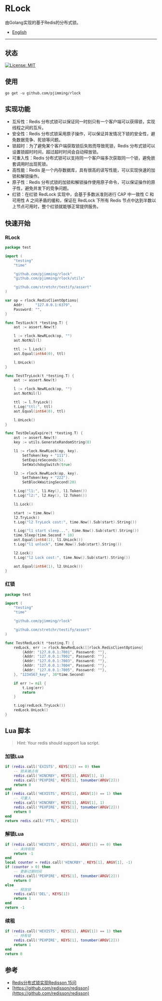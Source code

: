 # RLock

由Golang实现的基于Redis的分布式锁。

- [English](./README.md)

---

## 状态
[![License: MIT](https://img.shields.io/badge/License-MIT-yellow.svg)](https://opensource.org/licenses/MIT)

## 使用
```shell
go get -u github.com/pjimming/rlock
```

## 实现功能
- 互斥性：Redis 分布式锁可以保证同一时刻只有一个客户端可以获得锁，实现线程之间的互斥。
- 安全性：Redis 分布式锁采用原子操作，可以保证并发情况下锁的安全性，避免数据竞争、死锁等问题。
- 锁超时：为了避免某个客户端获取锁后失败而导致死锁，Redis 分布式锁可以设置锁超时时间，超过超时时间会自动释放锁。
- 可重入性：Redis 分布式锁可以支持同一个客户端多次获取同一个锁，避免嵌套调用时出现死锁。
- 高性能：Redis 是一个内存数据库，具有很高的读写性能，可以实现快速的加锁和解锁操作。
- 原子性：Redis 分布式锁的加锁和解锁操作使用原子命令，可以保证操作的原子性，避免并发下的竞争问题。
- 红锁：在红锁 RedLock 实现中，会基于多数派准则进行 CAP 中一致性 C 和可用性 A 之间矛盾的缓和，保证在 RedLock 下所有 Redis 节点中达到半数以上节点可用时，整个红锁就能够正常提供服务。

## 快速开始

### RLock
```go
package test

import (
	"testing"
	"time"

	"github.com/pjimming/rlock"
	"github.com/pjimming/rlock/utils"

	"github.com/stretchr/testify/assert"
)

var op = rlock.RedisClientOptions{
	Addr:     "127.0.0.1:6379",
	Password: "",
}

func TestLock(t *testing.T) {
	ast := assert.New(t)

	l := rlock.NewRLock(op, "")
	ast.NotNil(l)

	ttl := l.Lock()
	ast.Equal(int64(0), ttl)

	l.UnLock()
}

func TestTryLock(t *testing.T) {
	ast := assert.New(t)

	l := rlock.NewRLock(op, "")
	ast.NotNil(l)

	ttl := l.TryLock()
	t.Log("ttl:", ttl)
	ast.Equal(int64(0), ttl)

	l.UnLock()
}

func TestDelayExpire(t *testing.T) {
	ast := assert.New(t)
	key := utils.GenerateRandomString(8)

	l1 := rlock.NewRLock(op, key).
		SetToken(key + "111").
		SetExpireSeconds(5).
		SetWatchdogSwitch(true)

	l2 := rlock.NewRLock(op, key).
		SetToken(key + "222").
		SetBlockWaitingSecond(20)

	t.Log("l1:", l1.Key(), l1.Token())
	t.Log("l2:", l2.Key(), l2.Token())

	l1.Lock()

	start := time.Now()
	l2.TryLock()
	t.Log("l2 TryLock cost:", time.Now().Sub(start).String())

	t.Log("l1 start sleep...", time.Now().Sub(start).String())
	time.Sleep(time.Second * 10)
	ast.Equal(int64(1), l1.UnLock())
	t.Log("l1 unlock", time.Now().Sub(start).String())

	l2.Lock()
	t.Log("l2 Lock cost:", time.Now().Sub(start).String())

	ast.Equal(int64(1), l2.UnLock())
}
```

### 红锁
```go
package test

import (
	"testing"
	"time"

	"github.com/pjimming/rlock"

	"github.com/stretchr/testify/assert"
)

func TestRedLock(t *testing.T) {
	redLock, err := rlock.NewRedLock([]rlock.RedisClientOptions{
		{Addr: "127.0.0.1:7001", Password: ""},
		{Addr: "127.0.0.1:7002", Password: ""},
		{Addr: "127.0.0.1:7003", Password: ""},
		{Addr: "127.0.0.1:7004", Password: ""},
		{Addr: "127.0.0.1:7005", Password: ""},
	}, "1234567_key", 30*time.Second)

	if err != nil {
		t.Log(err)
		return
	}

	t.Log(redLock.TryLock())
	redLock.UnLock()
}
```

## Lua 脚本
> Hint: Your redis should support lua script.

### 加锁Lua
```lua
if (redis.call('EXISTS', KEYS[1]) == 0) then
    -- 锁未被占有
    redis.call('HINCRBY', KEYS[1], ARGV[1], 1)
    redis.call('PEXPIRE', KEYS[1], tonumber(ARGV[2]))
    return 0
end
if (redis.call('HEXISTS', KEYS[1], ARGV[1]) == 1) then
    -- 可重入
    redis.call('HINCRBY', KEYS[1], ARGV[1], 1)
    redis.call('PEXPIRE', KEYS[1], tonumber(ARGV[2]))
    return 0
end
return redis.call('PTTL', KEYS[1])
```

### 解锁Lua
```lua
if (redis.call('HEXISTS', KEYS[1], ARGV[1]) == 0) then
    -- 未持有锁
    return -1
end
local counter = redis.call('HINCRBY', KEYS[1], ARGV[1], -1)
if (counter > 0) then
    -- 更新过期时间
    redis.call('PEXPIRE', KEYS[1], tonumber(ARGV[2]))
    return 0
else
    -- 释放锁
    redis.call('DEL', KEYS[1])
    return 1
end
return -1
```

### 续租
```lua
if (redis.call('HEXISTS', KEYS[1], ARGV[1]) == 1) then
    -- 持有锁
    redis.call('PEXPIRE', KEYS[1], tonumber(ARGV[2]))
    return 1
end
return 0
```

## 参考
- [Redis分布式锁实现Redisson 15问](https://ost.51cto.com/posts/14471)
- [https://github.com/redisson/redisson](https://github.com/redisson/redisson)